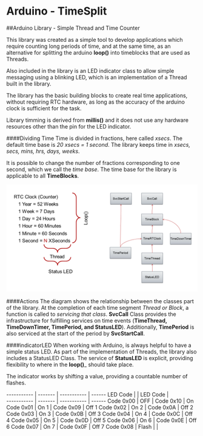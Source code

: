 # Arduino - TimeSplit
##Arduino Library - Simple Thread and Time Counter

This library was created as a simple tool to develop applications which require counting long periods of time, and at the same time, as an alternative for splitting the arduino __loop()__ into timeblocks that are used as Threads.

Also included in the library is an LED indicator class to allow simple messaging using a blinking LED, which is an implementation of a Thread built in the library.

The library has the basic building blocks to create real time applications, without requiring RTC hardware, as long as the accuracy of the arduino clock is sufficient for the task.

Library timming is derived from __millis()__ and it does not use any hardware resources other than the pin for the LED indicator.

####Dividing Time
Time is divided in fractions, here called _xsecs_. The default time base is _20 xsecs = 1 second_. The library keeps time in _xsecs, secs, mins, hrs, days, weeks_.

It is possible to change the number of fractions corresponding to one second, which we call the _time base_. The time base for the library is applicable to all __TimeBlocks__.

![TimeSplit Diagram](https://raw.githubusercontent.com/PM490/ArduinoTimeSplit/master/Images/TimeSplit.png)

####Actions
The diagram shows the relationship between the classes part of the library. At the completion of each time segment _Thread or Block_, a function is called to _servicing that class_. __SvcCall__ Class provides the infrastructure for fulfilling services on time events (__TimeThread, TimeDownTimer, TimePeriod, and StatusLED__). Additionally, __TimePeriod__ is also serviced at the start of the period by __SvcStartCall__.

####indicatorLED
When working with Arduino, is always helpful to have a simple status LED. As part of the implementation of Threads, the library also includes a StatusLED Class. The service of __StatusLED__ is explicit, providing flexibility to where in the __loop()___ should take place.

The indicator works by shifting a value, providing a countable number of flashes.

----------- | ------- | ----------- | ------
 LED Code   |         | LED Code    |       
----------- | ------- | ----------- | ------
 Code 0x00  |  OFF    |  Code 0x10  | On    
 Code 0x01  |  On  1  |  Code 0x09  | Off 1 
 Code 0x02  |  On  2  |  Code 0x0A  | Off 2
 Code 0x03  |  On  3  |  Code 0x0B  | Off 3
 Code 0x04  |  On  4  |  Code 0x0C  | Off 4
 Code 0x05  |  On  5  |  Code 0x0D  | Off 5
 Code 0x06  |  On  6  |  Code 0x0E  | Off 6
 Code 0x07  |  On  7  |  Code 0x0F  | Off 7
 Code 0x08  |  Flash  |             |      

